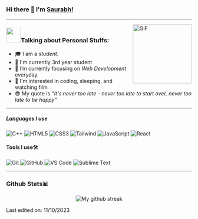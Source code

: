 ### Hi there 👋 I'm [Saurabh!](https://github.com/Saurabhm02/Saurabhm02/)

---

<img align="right" alt="GIF" height="160px" src="https://media.giphy.com/media/Ah3zHH7hvsSB2/giphy.gif" />

### <img src="https://media.giphy.com/media/VgCDAzcKvsR6OM0uWg/giphy.gif" width="40">Talking about Personal Stuffs:

- 🎓 I am a *student*.
- :school: I'm currently 3rd year student
- 🌱 I’m currently focusing on *Web Development* everyday.
- :monocle_face: I'm interested in coding, sleeping, and watching film
- :sunglasses: My quote is *"It's never too late - never too late to start over, never too late to be happy"* 

---

##### Languages I use

![C++](https://img.shields.io/badge/-C++-000000?style=flat&logo=c%2B%2B)
![HTML5](https://img.shields.io/badge/-HTML5-000000?style=flat&logo=html5)
![CSS3](https://img.shields.io/badge/-CSS3-%231572B6?style=flat-square&logo=css3)
![Tailwind](https://img.shields.io/badge/-TAILWIND-%231572B6?style=flat-square&logo=Tailwind)
![JavaScript](https://img.shields.io/badge/-JavaScript-000000?style=flat&logo=javascript)
![React](https://img.shields.io/badge/-React-%23575757?style=flat&logo=React)

#### Tools I use🛠
![Git](https://img.shields.io/badge/-Git-%23F05032?style=flat-square&logo=git&logoColor=%23ffffff)
![GitHub](https://img.shields.io/badge/-GitHub-181717?style=flat-square&logo=github)
![VS Code](http://img.shields.io/badge/-VS%20Code-007ACC?style=flat-square&logo=visual-studio-code&logoColor=ffffff)
![Sublime Text](https://img.shields.io/badge/-SUBLIME-%23575757?style=flat&logo=Sublime-text&logoColor=important)

---
### Github Stats📊
<p align="center">
<img align="center" src="https://streak-stats.demolab.com?user=saurabhm02&theme=burnt-neon&border_radius=6" alt="My github streak">
</p>

Last edited on: 11/10/2023
